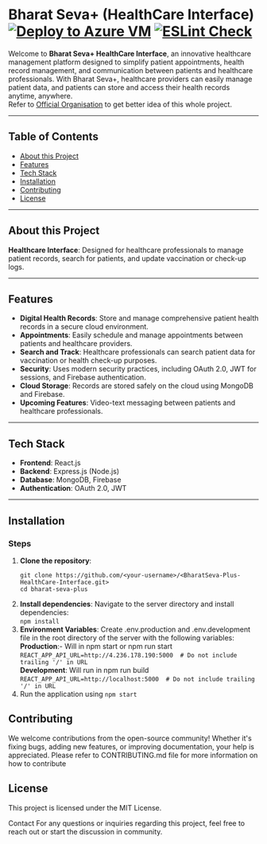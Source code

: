 # Bharat Seva+ (HealthCare Interface)  [![Deploy to Azure VM](https://github.com/BharatSeva/BharatSeva-Plus-HealthCare-Interface/actions/workflows/azure-apps-node.yml/badge.svg)](https://github.com/BharatSeva/BharatSeva-Plus-HealthCare-Interface/actions/workflows/azure-apps-node.yml)  [![ESLint Check](https://github.com/BharatSeva/BharatSeva-Plus-HealthCare-Interface/actions/workflows/eslint.yaml/badge.svg)](https://github.com/BharatSeva/BharatSeva-Plus-HealthCare-Interface/actions/workflows/eslint.yaml)

Welcome to **Bharat Seva+ HealthCare Interface**, an innovative healthcare management platform designed to simplify patient appointments, health record management, and communication between patients and healthcare professionals. With Bharat Seva+, healthcare providers can easily manage patient data, and patients can store and access their health records anytime, anywhere.    
Refer to [Official Organisation](https://github.com/BharatSeva) to get better idea of this whole project.

---

## Table of Contents

- [About this Project](#about-this-project)
- [Features](#features)
- [Tech Stack](#tech-stack)
- [Installation](#installation)
- [Contributing](#contributing)
- [License](#license)

---

## About this Project
**Healthcare Interface**: Designed for healthcare professionals to manage patient records, search for patients, and update vaccination or check-up logs.

---

## Features

- **Digital Health Records**: Store and manage comprehensive patient health records in a secure cloud environment.
- **Appointments**: Easily schedule and manage appointments between patients and healthcare providers.
- **Search and Track**: Healthcare professionals can search patient data for vaccination or health check-up purposes.
- **Security**: Uses modern security practices, including OAuth 2.0, JWT for sessions, and Firebase authentication.
- **Cloud Storage**: Records are stored safely on the cloud using MongoDB and Firebase.
- **Upcoming Features**: Video-text messaging between patients and healthcare professionals.

---

## Tech Stack
- **Frontend**: React.js
- **Backend**: Express.js (Node.js)
- **Database**: MongoDB, Firebase
- **Authentication**: OAuth 2.0, JWT
---

## Installation
### Steps

1. **Clone the repository**:
   ```
   git clone https://github.com/<your-username>/<BharatSeva-Plus-HealthCare-Interface.git>
   cd bharat-seva-plus
	```
2. **Install dependencies**: Navigate to the server directory and install dependencies:  
	```npm install```
3. **Environment Variables**: Create .env.production  and .env.development file in the root directory of the server with the following variables:  
**Production**:-   Will in npm start or npm run start  
```REACT_APP_API_URL=http://4.236.178.190:5000  # Do not include trailing '/' in URL ```  
**Development**:  Will run in npm run build  
```REACT_APP_API_URL=http://localhost:5000  # Do not include trailing '/' in URL ```  
4. Run the application  using 
```npm start```



## Contributing
We welcome contributions from the open-source community! Whether it's fixing bugs, adding new features, or improving documentation, your help is appreciated. 
Please refer to CONTRIBUTING.md file for more information on how to contribute

## License
  This project is licensed under the MIT License.

Contact
For any questions or inquiries regarding this project, feel free to reach out or start the discussion in community.